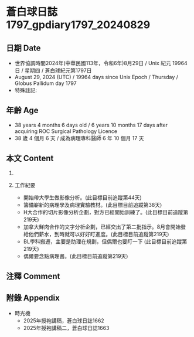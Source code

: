 [_metadata_:encoding]: - "utf-8"
[_metadata_:language]: - "zh-Hant-TW"
[_metadata_:fileformat]: - "markdown"
[_metadata_:MIME_type]: - "text/plain"
[_metadata_:markdown_version]: - "commonmark version 0.30"
[_metadata_:markdown_spec]: - "https://spec.commonmark.org/0.30/"

# 蒼白球日誌1797_gpdiary1797_20240829 #

## 日期 Date ##

* 世界協調時間2024年(中華民國113年，令和6年)8月29日 / Unix 紀元 19964 日 / 星期四 / 蒼白球紀元第1797日
* August 29, 2024 (UTC) / 19964 days since Unix Epoch / Thursday / Globus Pallidum day 1797
* 特殊註記:

## 年齡 Age ##

* 38 years 4 months 6 days old / 6 years 10 months 17 days after acquiring ROC Surgical Pathology Licence
* 38 歲 4 個月 6 天 / 成為病理專科醫師 6 年 10 個月 17 天

## 本文 Content ##

1. 

2. 工作紀要

    - 開始帶大學生做影像分析。(此目標目前追蹤第44天)
    - 籌備嶄新的病理學及病理實驗教材。(此目標目前追蹤第38天)
    - H大合作的切片影像分析企劃，對方已經開始訓練了。(此目標目前追蹤第219天)
    - 加拿大鮮肉合作的文字分析企劃，已經交出了第二批指示。8月會開始發給他們薪水，到時就可以好好盯進度。(此目標目前追蹤第219天)
    - BL學科搬遷，主要是助理在規劃，但偶爾也要盯一下 (此目標目前追蹤第219天)
    - 偶爾要念點病理書。(此目標目前追蹤第219天)

## 注釋 Comment ##


## 附錄 Appendix ##

* 時光機
    - 2025年授袍講稿，蒼白球日誌1662
    - 2025年授袍講稿二，蒼白球日誌1663
